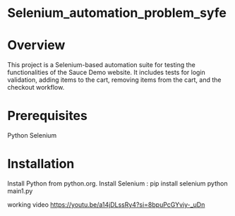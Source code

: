 # Selenium_automation_problem_syfe

# Overview
This project is a Selenium-based automation suite for testing the functionalities of the Sauce Demo website. It includes tests for login validation, adding items to the cart, removing items from the cart, and the checkout workflow.

# Prerequisites
Python
Selenium
# Installation
Install Python from python.org.
Install Selenium : pip install selenium
python main1.py

working video https://youtu.be/a14jDLssRy4?si=8bpuPcGYviy-_uDn
